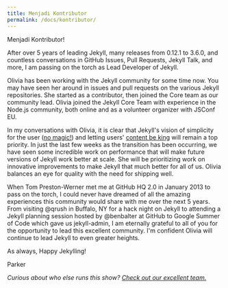 ```yaml
---
title: Menjadi Kontributor
permalink: /docs/kontributor/
---
```


Menjadi Kontributor!

After over 5 years of leading Jekyll, many releases from 0.12.1 to 3.6.0, and
countless conversations in GitHub Issues, Pull Requests, Jekyll Talk, and
more, I am passing on the torch as Lead Developer of Jekyll.

Olivia has been working with the Jekyll community for some time now. You
may have seen her around in issues and pull requests on the various Jekyll
repositories. She started as a contributor, then joined the Core team as our
community lead. Olivia joined the Jekyll Core Team with experience in the
Node.js community, both online and as a volunteer organizer with JSConf EU.

In my conversations with Olivia, it is clear that Jekyll's vision of
simplicity for the user ([no magic!](/philosophy#1-no-magic)) and letting
users' [content be king](/philosophy#3-content-is-king) will remain a top
priority. In just the last few weeks as the transition has been occurring,
we have seen some incredible work on performance that will make future
versions of Jekyll work better at scale. She will be prioritizing work on
innovative improvements to make Jekyll that much better for all of us.
Olivia balances an eye for quality with the need for shipping well.

When Tom Preston-Werner met me at GitHub HQ 2.0 in January 2013 to pass on
the torch, I could never have dreamed of all the amazing experiences this
community would share with me over the next 5 years. From visiting @qrush
in Buffalo, NY for a hack night on Jekyll to attending a Jekyll planning
session hosted by @benbalter at GitHub to Google Summer of Code which gave
us jekyll-admin, I am eternally grateful to all of you for the opportunity
to lead this excellent community. I'm confident Olivia will continue to
lead Jekyll to even greater heights.

As always, Happy Jekylling!

Parker

*Curious about who else runs this show? [Check out our excellent team.](/team/)*
